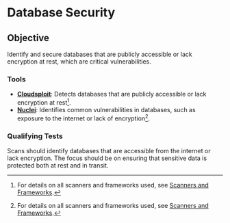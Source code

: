 # Database Security

## Objective
Identify and secure databases that are publicly accessible or lack encryption at rest, which are critical vulnerabilities.

### Tools
- **[Cloudsploit](https://cloudsploit.com/)**: Detects databases that are publicly accessible or lack encryption at rest[^1].
- **[Nuclei](https://nuclei.projectdiscovery.io/)**: Identifies common vulnerabilities in databases, such as exposure to the internet or lack of encryption[^1].

### Qualifying Tests
Scans should identify databases that are accessible from the internet or lack encryption. The focus should be on ensuring that sensitive data is protected both at rest and in transit.

[^1]: For details on all scanners and frameworks used, see [Scanners and Frameworks](../scanners-and-frameworks.md).
